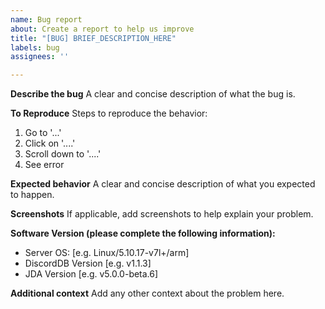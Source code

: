 ```yaml
---
name: Bug report
about: Create a report to help us improve
title: "[BUG] BRIEF_DESCRIPTION_HERE"
labels: bug
assignees: ''

---
```


**Describe the bug**
A clear and concise description of what the bug is.

**To Reproduce**
Steps to reproduce the behavior:
1. Go to '...'
2. Click on '....'
3. Scroll down to '....'
4. See error

**Expected behavior**
A clear and concise description of what you expected to happen.

**Screenshots**
If applicable, add screenshots to help explain your problem.

**Software Version (please complete the following information):**
 - Server OS: [e.g. Linux/5.10.17-v7l+/arm]
 - DiscordDB Version [e.g. v1.1.3]
 - JDA Version [e.g. v5.0.0-beta.6]

**Additional context**
Add any other context about the problem here.
